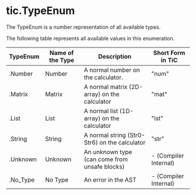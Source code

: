 # tic.TypeEnum

The TypeEnum is a number representation of all available types. 

The following table represents all available values in this enumeration. 

TypeEnum | Name of the Type | Description | Short Form in TiC
-------- | ---------------- | ----------- | -----------------
.Number | Number | A normal number on the calculator. | "num"
.Matrix | Matrix | A normal matrix (2D-array) on the calculator | "mat"
.List | List | A normal list (1D-array) on the calculator | "lst"
.String | String | A normal string (Str0-Str6) on the calculator | "str"
.Unknown | Unknown | An unknown type (can come from unsafe blocks) | - (Compiler Internal)
.No_Type | No Type | An error in the AST | - (Compiler Internal)
